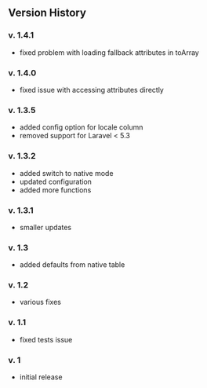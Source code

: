 ## Version History

### v. 1.4.1

- fixed problem with loading fallback attributes in toArray

### v. 1.4.0

- fixed issue with accessing attributes directly

### v. 1.3.5

- added config option for locale column
- removed support for Laravel < 5.3

### v. 1.3.2

- added switch to native mode
- updated configuration
- added more functions

### v. 1.3.1

- smaller updates

### v. 1.3

- added defaults from native table

### v. 1.2

- various fixes

### v. 1.1

- fixed tests issue

### v. 1

- initial release


